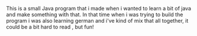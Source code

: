 This is a small Java program that i made when i wanted to learn a bit of java and make something with that.
In that time when i was trying to build the program i was also learning german and i've kind of mix that all together, it could be a bit hard to read , but fun!
